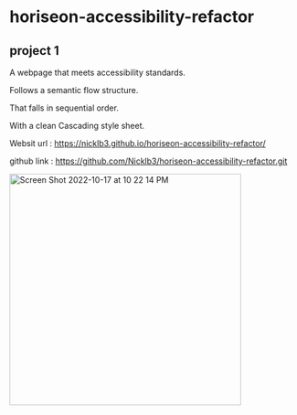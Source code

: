 # horiseon-accessibility-refactor

## project 1

A webpage that meets accessibility standards.

Follows a semantic flow structure.

That falls in sequential order.

With a clean Cascading style sheet.

Websit url : https://nicklb3.github.io/horiseon-accessibility-refactor/

github link : https://github.com/Nicklb3/horiseon-accessibility-refactor.git

<img width="405" alt="Screen Shot 2022-10-17 at 10 22 14 PM" src="https://user-images.githubusercontent.com/103023770/199315916-49d3bf0d-ac05-4404-8bed-d62160407e13.png">
